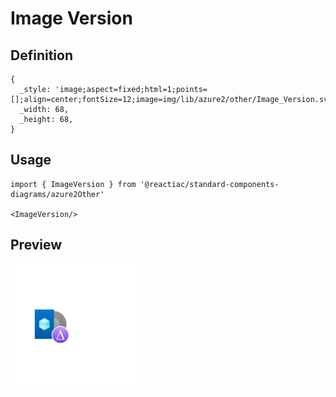 # Image Version

## Definition

```
{
  _style: 'image;aspect=fixed;html=1;points=[];align=center;fontSize=12;image=img/lib/azure2/other/Image_Version.svg;strokeColor=none;',
  _width: 68,
  _height: 68,
}
```

## Usage

```
import { ImageVersion } from '@reactiac/standard-components-diagrams/azure2Other'

<ImageVersion/>
```

## Preview

<img src="./image-version.png" width="200"/>

